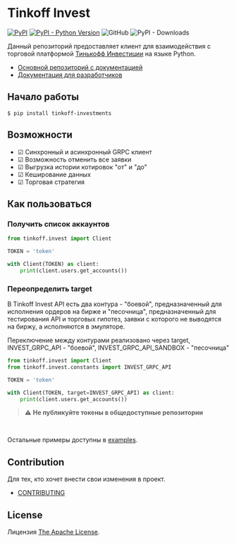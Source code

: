 # Tinkoff Invest

[![PyPI](https://img.shields.io/pypi/v/tinkoff-investments)](https://pypi.org/project/tinkoff-investments/)
[![PyPI - Python Version](https://img.shields.io/pypi/pyversions/tinkoff-investments)](https://www.python.org/downloads/)
![GitHub](https://img.shields.io/github/license/tinkoff/invest-python)
![PyPI - Downloads](https://img.shields.io/pypi/dm/tinkoff-investments)

Данный репозиторий предоставляет клиент для взаимодействия с торговой платформой [Тинькофф Инвестиции](https://www.tinkoff.ru/invest/) на языке Python.

- [Основной репозиторий с документацией](https://github.com/RussianInvestments/investAPI)
- [Документация для разработчиков](https://RussianInvestments.github.io/investAPI/)

## Начало работы

<!-- termynal -->

```
$ pip install tinkoff-investments
```

## Возможности

- &#9745; Синхронный и асинхронный GRPC клиент
- &#9745; Возможность отменить все заявки
- &#9745; Выгрузка истории котировок "от" и "до"
- &#9745; Кеширование данных
- &#9745; Торговая стратегия

## Как пользоваться

### Получить список аккаунтов

```python
from tinkoff.invest import Client

TOKEN = 'token'

with Client(TOKEN) as client:
    print(client.users.get_accounts())
```

### Переопределить target

В Tinkoff Invest API есть два контура - "боевой", предназначенный для исполнения ордеров на бирже и "песочница", предназначенный для тестирования API и торговых гипотез, заявки с которого не выводятся на биржу, а исполняются в эмуляторе.

Переключение между контурами реализовано через target, INVEST_GRPC_API - "боевой", INVEST_GRPC_API_SANDBOX - "песочница"

```python
from tinkoff.invest import Client
from tinkoff.invest.constants import INVEST_GRPC_API

TOKEN = 'token'

with Client(TOKEN, target=INVEST_GRPC_API) as client:
    print(client.users.get_accounts())
```

> :warning: **Не публикуйте токены в общедоступные репозитории**
<br/>

Остальные примеры доступны в [examples](https://github.com/RussianInvestments/invest-python/tree/main/examples).

## Contribution

Для тех, кто хочет внести свои изменения в проект.

- [CONTRIBUTING](https://github.com/RussianInvestments/invest-python/blob/main/CONTRIBUTING.md)

## License

Лицензия [The Apache License](https://github.com/RussianInvestments/invest-python/blob/main/LICENSE).
